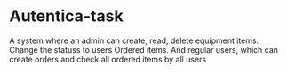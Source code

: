 # Autentica-task
A system where an admin can create, read, delete equipment items. Change the statuss to users Ordered items.
And regular users, which can create orders and check all ordered items by all users 
